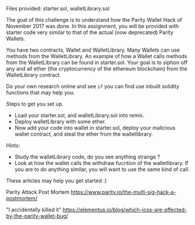 Files provided: starter.sol, walletLibrary.sol

The goal of this challenge is to understand how the Parity Wallet Hack of November 2017 was done. 
In this assignment, you will be provided with starter code very similar to that of the actual (now deprecated) Parity Wallets.

You have two contracts, Wallet and WalletLibrary. Many Wallets can use methods from the WalletLibrary. An example of how a Wallet calls methods from the WalletLibrary can be found in starter.sol. Your goal is to siphon off any and all ether (the cryptocurrency of the ethereum blockchain) from the WalletLibrary contract. 

Do your own research online and see `if` you can find use inbuilt solidity functions that may help you.

Steps to get you set up.
- Load your starter.sol, and walletLibrary.sol into remix.
- Deploy walletLibrary with some ether. 
- Now add your code into wallet in starter.sol, deploy your malicious wallet contract, and steal the ether from the walletlibrary.

Hints:
- Study the walletLibrary code, do you see anything strange ?
- Look at how the wallet calls the withdraw fucntion of the walletlibrary. If you are to do anything similar, you will want to use the same kind of call.

These articles may help you get started :)

Parity Attack Post Mortem 
https://www.parity.io/the-multi-sig-hack-a-postmortem/

"I accidentally killed it" 
https://elementus.io/blog/which-icos-are-affected-by-the-parity-wallet-bug/
